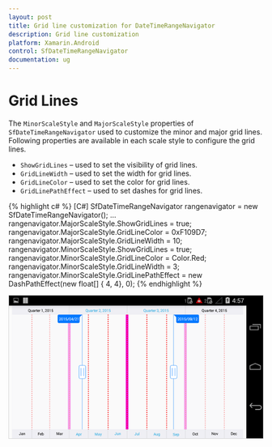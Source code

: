 ```yaml
---
layout: post
title: Grid line customization for DateTimeRangeNavigator
description: Grid line customization
platform: Xamarin.Android
control: SfDateTimeRangeNavigator
documentation: ug
---
```


# Grid Lines

The `MinorScaleStyle` and `MajorScaleStyle` properties of `SfDateTimeRangeNavigator` used to customize the minor and major grid lines. Following properties are available in each scale style to configure the grid lines.

* `ShowGridLines` – used to set the visibility of grid lines.
* `GridLineWidth` – used to set the width for grid lines.
* `GridLineColor` – used to set the color for grid lines.
* `GridLinePathEffect` – used to set dashes for grid lines.

{% highlight c# %}
[C#]
SfDateTimeRangeNavigator rangenavigator = new SfDateTimeRangeNavigator();
...
rangenavigator.MajorScaleStyle.ShowGridLines = true;
rangenavigator.MajorScaleStyle.GridLineColor =  0xF109D7;
rangenavigator.MajorScaleStyle.GridLineWidth = 10;
rangenavigator.MinorScaleStyle.ShowGridLines = true;
rangenavigator.MinorScaleStyle.GridLineColor = Color.Red;
rangenavigator.MinorScaleStyle.GridLineWidth = 3;
rangenavigator.MinorScaleStyle.GridLinePathEffect = new DashPathEffect(new float[] { 4, 4}, 0);
{% endhighlight %}

![](gridline_images/gridline_img1.png)


